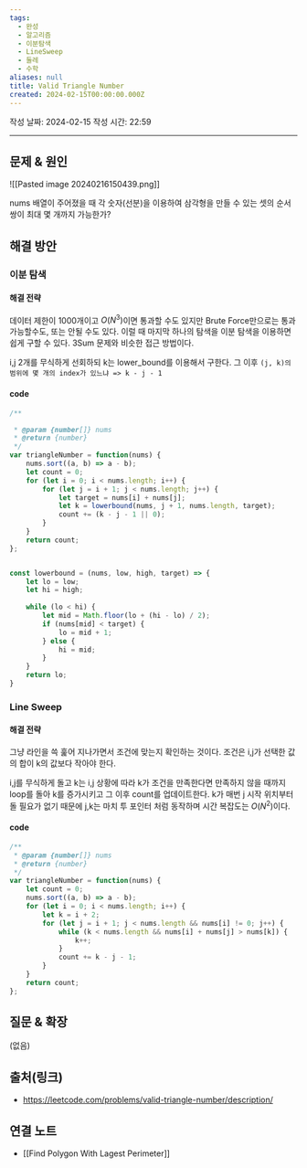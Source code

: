 ```yaml
---
tags:
  - 완성
  - 알고리즘
  - 이분탐색
  - LineSweep
  - 둘레
  - 수학
aliases: null
title: Valid Triangle Number
created: 2024-02-15T00:00:00.000Z
---
```

작성 날짜: 2024-02-15
작성 시간: 22:59


----

## 문제 & 원인
![[Pasted image 20240216150439.png]]

nums 배열이 주어졌을 때 각 숫자(선분)을 이용하여 삼각형을 만들 수 있는 셋의 순서쌍이 최대 몇 개까지 가능한가?
## 해결 방안
### 이분 탐색
#### 해결 전략
데이터 제한이 1000개이고 $O(N^3)$이면 통과할 수도 있지만 Brute Force만으로는 통과 가능할수도, 또는 안될 수도 있다. 이럴 때 마지막 하나의 탐색을 이분 탐색을 이용하면 쉽게 구할 수 있다.  3Sum 문제와 비슷한 접근 방법이다.

i,j 2개를 무식하게 선회하되 k는 lower_bound를 이용해서 구한다. 그 이후 `(j, k)의 범위에 몇 개의 index가 있느냐 => k - j - 1`

#### code
```js
/**

 * @param {number[]} nums
 * @return {number}
 */
var triangleNumber = function(nums) {
    nums.sort((a, b) => a - b);
    let count = 0;
    for (let i = 0; i < nums.length; i++) {
        for (let j = i + 1; j < nums.length; j++) {
            let target = nums[i] + nums[j];
            let k = lowerbound(nums, j + 1, nums.length, target);
            count += (k - j - 1 || 0);
        }
    }
    return count;
};


const lowerbound = (nums, low, high, target) => {
    let lo = low;
    let hi = high;
    
    while (lo < hi) {
        let mid = Math.floor(lo + (hi - lo) / 2);
        if (nums[mid] < target) {
            lo = mid + 1;
        } else {
            hi = mid;
        }
    }
    return lo;
}
```


### Line Sweep
#### 해결 전략
그냥 라인을 쓱 훑어 지나가면서 조건에 맞는지 확인하는 것이다. 조건은 i,j가 선택한 값의 합이 k의 값보다 작아야 한다.

i,j를 무식하게 돌고 k는 i,j 상황에 따라 k가 조건을 만족한다면 만족하지 않을 때까지 loop를 돌아 k를 증가시키고 그 이후 count를 업데이트한다. k가 매번 j 시작 위치부터 돌 필요가 없기 때문에 j,k는 마치 투 포인터 처럼 동작하며 시간 복잡도는 $O(N^2)$이다.


#### code
```js
/**
 * @param {number[]} nums
 * @return {number}
 */
var triangleNumber = function(nums) {
    let count = 0;
    nums.sort((a, b) => a - b);
    for (let i = 0; i < nums.length; i++) {
        let k = i + 2;
        for (let j = i + 1; j < nums.length && nums[i] != 0; j++) {
            while (k < nums.length && nums[i] + nums[j] > nums[k]) {
                k++;
            }
            count += k - j - 1;
        }
    }
    return count;
};
```

## 질문 & 확장

(없음)

## 출처(링크)
- https://leetcode.com/problems/valid-triangle-number/description/

## 연결 노트
- [[Find Polygon With Lagest Perimeter]]
